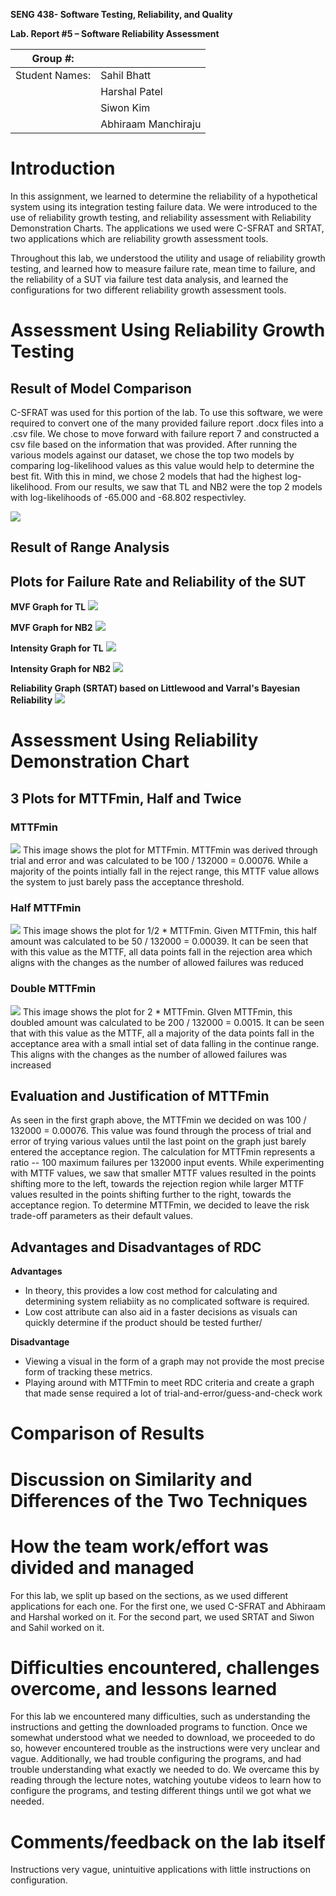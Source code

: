 **SENG 438- Software Testing, Reliability, and Quality**

**Lab. Report \#5 – Software Reliability Assessment**

| Group \#:       |   |
|-----------------|---|
| Student Names:  | Sahil Bhatt  |
|                 | Harshal Patel |
|                 | Siwon Kim  |
|                 | Abhiraam Manchiraju  |

# Introduction
In this assignment, we learned to determine the reliability of a hypothetical system using its integration testing failure data. We were introduced to the use of reliability growth testing, and reliability assessment with Reliability Demonstration Charts. The applications we used were C-SFRAT and SRTAT, two applications which are reliability growth assessment tools. 

Throughout this lab, we understood the utility and usage of reliability growth testing, and learned how to measure failure rate, mean time to failure, and the reliability of a SUT via failure test data analysis, and learned the configurations for two different reliability growth assessment tools.


# Assessment Using Reliability Growth Testing 

## **Result of Model Comparison**
C-SFRAT was used for this portion of the lab. To use this software, we were required to convert one of the many provided failure report .docx files into a .csv file. We chose to move forward with failure report 7 and constructed a csv file based on the information that was provided. After running the various models against our dataset, we chose the top two models by comparing log-likelihood values as this value would help to determine the best fit. With this in mind, we chose 2 models that had the highest log-likelihood. From our results, we saw that TL and NB2 were the top 2 models with log-likelihoods of -65.000 and -68.802 respectivley.

![](media/models.png)

## **Result of Range Analysis**

## **Plots for Failure Rate and Reliability of the SUT**

**MVF Graph for TL**
![](media/mvf1.png)

**MVF Graph for NB2**
![](media/mv2.png)

**Intensity Graph for TL**
![](media/intensity1.png)

**Intensity Graph for NB2**
![](media/intensity2.png)

**Reliability Graph (SRTAT) based on Littlewood and Varral's Bayesian Reliability**
![](media/pred.png)

# Assessment Using Reliability Demonstration Chart 

## **3 Plots for MTTFmin, Half and Twice**

### **MTTFmin**
![](media/mttfmin.png)
This image shows the plot for MTTFmin. MTTFmin was derived through trial and error and was calculated to be 100 / 132000 = 0.00076. While a majority of the points intially fall in the reject range, this MTTF value allows the system to just barely pass the acceptance threshold.

### **Half MTTFmin**
![](media/mttfhalf.png)
This image shows the plot for 1/2 * MTTFmin. Given MTTFmin, this half amount was calculated to be 50 / 132000 = 0.00039. It can be seen that with this value as the MTTF, all data points fall in the rejection area which aligns with the changes as the number of allowed failures was reduced

### **Double MTTFmin**
![](media/mttfdouble.png)
This image shows the plot for 2 * MTTFmin. GIven MTTFmin, this doubled amount was calculated to be 200 / 132000 = 0.0015. It can be seen that with this value as the MTTF, all a majority of the data points fall in the acceptance area with a small intial set of data falling in the continue range. This aligns with the changes as the number of allowed failures was increased

## **Evaluation and Justification of MTTFmin**
As seen in the first graph above, the MTTFmin we decided on was 100 / 132000 = 0.00076. This value was found through the process of trial and error of trying various values until the last point on the graph just barely entered the acceptance region. The calculation for MTTFmin represents a ratio -- 100 maximum failures per 132000 input events. While experimenting with MTTF values, we saw that smaller MTTF values resulted in the points shifting more to the left, towards the rejection region while larger MTTF values resulted in the points shifting further to the right, towards the acceptance region. To determine MTTFmin, we decided to leave the risk trade-off parameters as their default values.

## **Advantages and Disadvantages of RDC**
**Advantages**
- In theory, this provides a low cost method for calculating and determining system reliabiity as no complicated software is required.
- Low cost attribute can also aid in a faster decisions as visuals can quickly determine if the product should be tested further/

**Disadvantage**
- Viewing a visual in the form of a graph may not provide the most precise form of tracking these metrics. 
- Playing around with MTTFmin to meet RDC criteria and create a graph that made sense required a lot of trial-and-error/guess-and-check work



# Comparison of Results

# Discussion on Similarity and Differences of the Two Techniques

# How the team work/effort was divided and managed
For this lab, we split up based on the sections, as we used different applications for each one. For the first one, we used C-SFRAT and Abhiraam and Harshal worked on it. For the second part, we used SRTAT and Siwon and Sahil worked on it.


# Difficulties encountered, challenges overcome, and lessons learned
For this lab we encountered many difficulties, such as understanding the instructions and getting the downloaded programs to function. Once we somewhat understood what we needed to download, we proceeded to do so, however encountered trouble as the instructions were very unclear and vague. Additionally, we had trouble configuring the programs, and had trouble understanding what exactly we needed to do. We overcame this by reading through the lecture notes, watching youtube videos to learn how to configure the programs, and testing different things until we got what we needed.

# Comments/feedback on the lab itself
Instructions very vague, unintuitive applications with little instructions on configuration.
